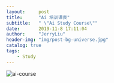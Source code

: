 ```yaml
---
layout:     post
title:      "Ai 培训课表"
subtitle:   " \"Ai Study Course\""
date:       2019-11-8 17:11:04
author:     "JerryLiu"
header-img: "img/post-bg-universe.jpg"
catalog: true
tags:
    - Study
---
```

![ai-course](https://pic-server-jerry-liu.oss-cn-shenzhen.aliyuncs.com/img/AI-study-course.png)